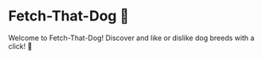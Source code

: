 # Fetch-That-Dog 🐶

Welcome to Fetch-That-Dog! Discover and like or dislike dog breeds with a click! 🐾
